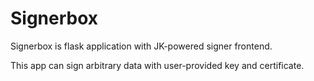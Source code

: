 Signerbox
=========

Signerbox is flask application with JK-powered signer frontend.

This app can sign arbitrary data with user-provided key and certificate.
